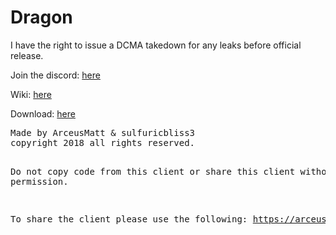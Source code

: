 # Dragon
<p>I have the right to issue a DCMA takedown for any leaks before official release.</p>
<p>Join the discord: <a href="https://discord.gg/ZKvqQuN">here</a></p>
<p>Wiki: <a href="https://github.com/ArceusMatt/Dragon/wiki">here</a></p>
<p>Download: <a href="https://arceusmatt.github.io/dragon">here</a></p>
<pre>Made by ArceusMatt & sulfuricbliss3
copyright 2018 all rights reserved.

Do not copy code from this client or share this client without permission.

To share the client please use the following:
https://arceusmatt.github.io/dragon
</pre>
